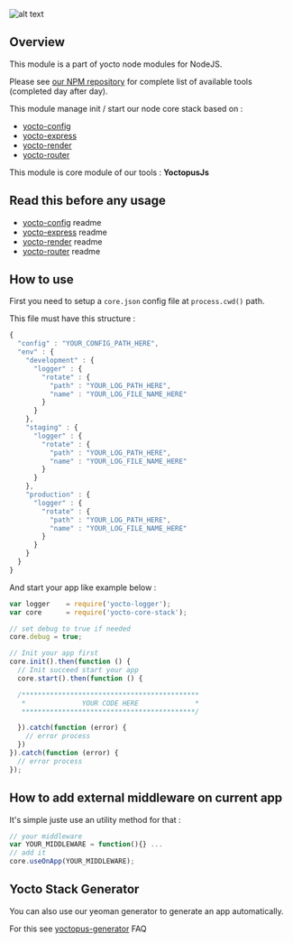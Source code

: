 ![alt text](https://david-dm.org/yoctore/yocto-core-stack.svg "Dependencies Status")

## Overview

This module is a part of yocto node modules for NodeJS.

Please see [our NPM repository](https://www.npmjs.com/~yocto) for complete list of available tools (completed day after day).

This module manage init / start our node core stack based on :

- [yocto-config](https://www.npmjs.com/package/yocto-config)
- [yocto-express](https://www.npmjs.com/package/yocto-express)
- [yocto-render](https://www.npmjs.com/package/yocto-render)
- [yocto-router](https://www.npmjs.com/package/yocto-router)

This module is core module of our tools : **YoctopusJs**

## Read this before any usage

- [yocto-config](https://www.npmjs.com/package/yocto-config) readme
- [yocto-express](https://www.npmjs.com/package/yocto-express) readme 
- [yocto-render](https://www.npmjs.com/package/yocto-render) readme 
- [yocto-router](https://www.npmjs.com/package/yocto-router) readme 

## How to use

First you need to setup a `core.json` config file at `process.cwd()` path.

This file must have this structure : 

```javascript
{
  "config" : "YOUR_CONFIG_PATH_HERE",
  "env" : {
    "development" : {
      "logger" : {
        "rotate" : {
          "path" : "YOUR_LOG_PATH_HERE",
          "name" : "YOUR_LOG_FILE_NAME_HERE"
        }
      }
    },
    "staging" : {
      "logger" : {
        "rotate" : {
          "path" : "YOUR_LOG_PATH_HERE",
          "name" : "YOUR_LOG_FILE_NAME_HERE"
        }
      }
    }, 
    "production" : {
      "logger" : {
        "rotate" : {
          "path" : "YOUR_LOG_PATH_HERE",
          "name" : "YOUR_LOG_FILE_NAME_HERE"
        }
      }
    }
  }
}
```

And start your app like example below : 

```javascript
var logger    = require('yocto-logger');
var core      = require('yocto-core-stack');

// set debug to true if needed
core.debug = true;

// Init your app first
core.init().then(function () {
  // Init succeed start your app
  core.start().then(function () {

  /********************************************
   *              YOUR CODE HERE              *
   *******************************************/

  }).catch(function (error) {
    // error process
  })
}).catch(function (error) {
  // error process
});
```

## How to add external middleware on current app

It's simple juste use an utility method for that : 

```javascript
// your middleware
var YOUR_MIDDLEWARE = function(){} ...
// add it
core.useOnApp(YOUR_MIDDLEWARE);
```

## Yocto Stack Generator

You can also use our yeoman generator to generate an app automatically.

For this see [yoctopus-generator](https://www.npmjs.com/package/generator-yoctopus) FAQ 



